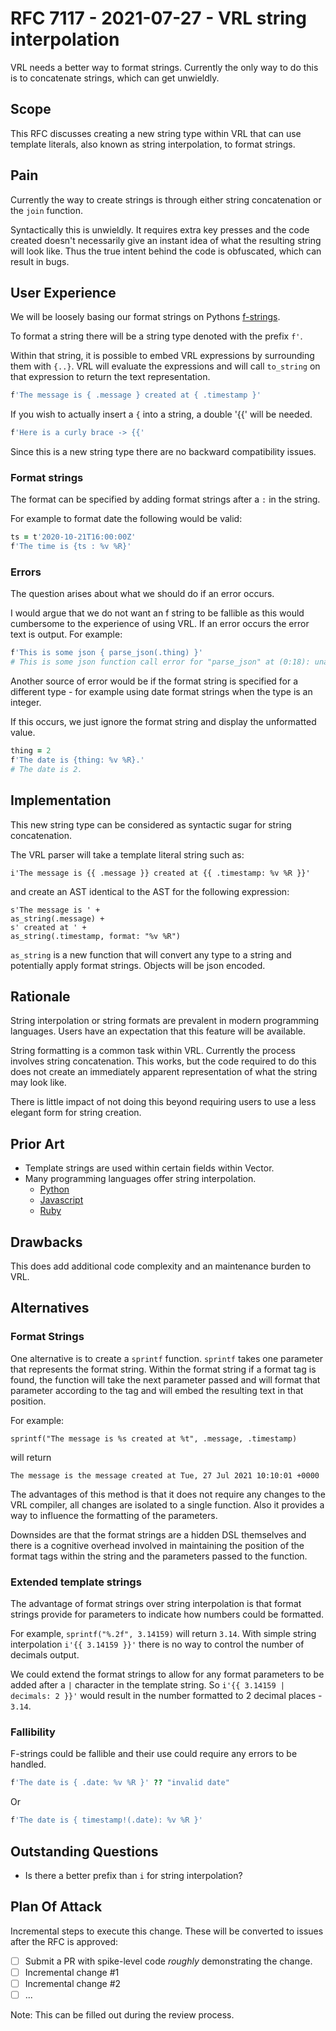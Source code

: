# RFC 7117 - 2021-07-27 - VRL string interpolation

VRL needs a better way to format strings. Currently the only way to do this is
to concatenate strings, which can get unwieldly.

## Scope

This RFC discusses creating a new string type within VRL that can use template
literals, also known as string interpolation, to format strings.

## Pain

Currently the way to create strings is through either string concatenation or
the `join` function.

Syntactically this is unwieldly. It requires extra key presses and the code
created doesn't necessarily give an instant idea of what the resulting string
will look like. Thus the true intent behind the code is obfuscated, which can
result in bugs.

## User Experience

We will be loosely basing our format strings on Pythons [f-strings](https://peps.python.org/pep-0498/).

To format a string there will be a string type denoted with the prefix `f'`.

Within that string, it is possible to embed VRL expressions by surrounding them
with `{..}`. VRL will evaluate the expressions and will call `to_string` on
that expression to return the text representation.

```coffee
f'The message is { .message } created at { .timestamp }'
```

If you wish to actually insert a `{` into a string, a double '{{' will be needed.

```coffee
f'Here is a curly brace -> {{'
```

Since this is a new string type there are no backward compatibility issues.

### Format strings

The format can be specified by adding format strings after a `:` in the string.

For example to format date the following would be valid:

```coffee
ts = t'2020-10-21T16:00:00Z'
f'The time is {ts : %v %R}'
```

### Errors

The question arises about what we should do if an error occurs.

I would argue that we do not want an f string to be fallible as this would
cumbersome to the experience of using VRL. If an error occurs the error text is
output. For example:

```coffee
f'This is some json { parse_json(.thing) }'
# This is some json function call error for "parse_json" at (0:18): unable to parse json: expected ident at line 1 column 2
```

Another source of error would be if the format string is specified for a different
type - for example using date format strings when the type is an integer.

If this occurs, we just ignore the format string and display the unformatted value.

```coffee
thing = 2
f'The date is {thing: %v %R}.'
# The date is 2.
```

## Implementation

This new string type can be considered as syntactic sugar for string
concatenation.

The VRL parser will take a template literal string such as:

```
i'The message is {{ .message }} created at {{ .timestamp: %v %R }}'
```

and create an AST identical to the AST for the following expression:

```
s'The message is ' +
as_string(.message) +
s' created at ' +
as_string(.timestamp, format: "%v %R")
```

`as_string` is a new function that will convert any type to a string and potentially
apply format strings. Objects will be json encoded.

## Rationale

String interpolation or string formats are prevalent in modern programming
languages. Users have an expectation that this feature will be available.

String formatting is a common task within VRL. Currently the process involves
string concatenation. This works, but the code required to do this does not
create an immediately apparent representation of what the string may look like.

There is little impact of not doing this beyond requiring users to use a less
elegant form for string creation.

## Prior Art

- Template strings are used within certain fields within Vector.
- Many programming languages offer string interpolation.
  - [Python](https://peps.python.org/pep-0498/)
  - [Javascript](https://developer.mozilla.org/en-US/docs/Web/JavaScript/Reference/Template_literals)
  - [Ruby](http://ruby-for-beginners.rubymonstas.org/bonus/string_interpolation.html)

## Drawbacks

This does add additional code complexity and an maintenance burden to VRL.

## Alternatives

### Format Strings

One alternative is to create a `sprintf` function. `sprintf` takes one parameter
that represents the format string. Within the format string if a format tag is
found, the function will take the next parameter passed and will format that
parameter according to the tag and will embed the resulting text in that
position.

For example:

```
sprintf("The message is %s created at %t", .message, .timestamp)
```

will return

```
The message is the message created at Tue, 27 Jul 2021 10:10:01 +0000
```

The advantages of this method is that it does not require any changes to the
VRL compiler, all changes are isolated to a single function. Also it provides
a way to influence the formatting of the parameters.

Downsides are that the format strings are a hidden DSL themselves and there is
a cognitive overhead involved in maintaining the position of the format tags
within the string and the parameters passed to the function.

### Extended template strings

The advantage of format strings over string interpolation is that format strings
provide for parameters to indicate how numbers could be formatted.

For example, `sprintf("%.2f", 3.14159)` will return `3.14`. With simple string
interpolation `i'{{ 3.14159 }}'` there is no way to control the number of
decimals output.

We could extend the format strings to allow for any format parameters to be
added after a `|` character in the template string. So
`i'{{ 3.14159 | decimals: 2 }}'` would result in the number formatted to 2
decimal places - `3.14`.

### Fallibility

F-strings could be fallible and their use could require any errors to be handled.

```coffee
f'The date is { .date: %v %R }' ?? "invalid date"
```

Or

```coffee
f'The date is { timestamp!(.date): %v %R }'
```


## Outstanding Questions

- Is there a better prefix than `i` for string interpolation?

## Plan Of Attack

Incremental steps to execute this change. These will be converted to issues after the RFC is approved:

- [ ] Submit a PR with spike-level code _roughly_ demonstrating the change.
- [ ] Incremental change #1
- [ ] Incremental change #2
- [ ] ...

Note: This can be filled out during the review process.
